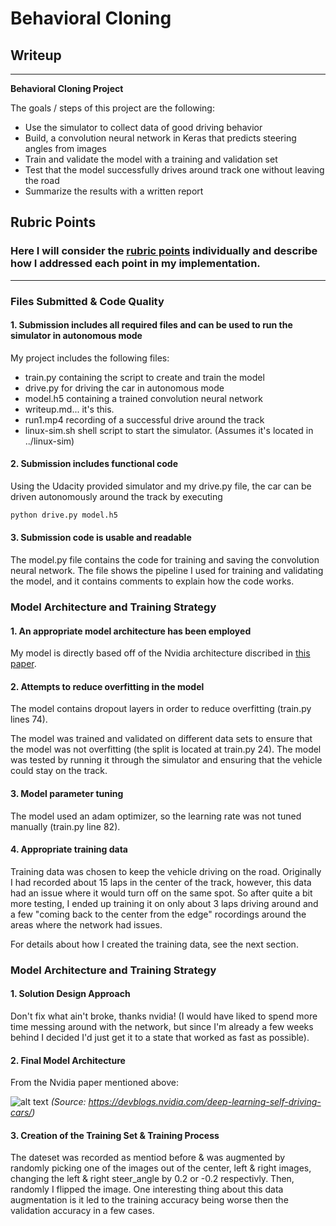 # **Behavioral Cloning** 

## Writeup

---

**Behavioral Cloning Project**

The goals / steps of this project are the following:
* Use the simulator to collect data of good driving behavior
* Build, a convolution neural network in Keras that predicts steering angles from images
* Train and validate the model with a training and validation set
* Test that the model successfully drives around track one without leaving the road
* Summarize the results with a written report


[//]: # (Image References)

[image1]: https://devblogs.nvidia.com/parallelforall/wp-content/uploads/2016/08/cnn-architecture-624x890.png
[image2]: ./examples/placeholder.png "Grayscaling"
[image3]: ./examples/placeholder_small.png "Recovery Image"
[image4]: ./examples/placeholder_small.png "Recovery Image"
[image5]: ./examples/placeholder_small.png "Recovery Image"
[image6]: ./examples/placeholder_small.png "Normal Image"
[image7]: ./examples/placeholder_small.png "Flipped Image"

## Rubric Points
### Here I will consider the [rubric points](https://review.udacity.com/#!/rubrics/432/view) individually and describe how I addressed each point in my implementation.  

---
### Files Submitted & Code Quality

#### 1. Submission includes all required files and can be used to run the simulator in autonomous mode

My project includes the following files:
* train.py containing the script to create and train the model
* drive.py for driving the car in autonomous mode
* model.h5 containing a trained convolution neural network 
* writeup.md... it's this.
* run1.mp4 recording of a successful drive around the track
* linux-sim.sh shell script to start the simulator. (Assumes it's located in ../linux-sim)

#### 2. Submission includes functional code
Using the Udacity provided simulator and my drive.py file, the car can be driven autonomously around the track by executing 
```sh
python drive.py model.h5
```

#### 3. Submission code is usable and readable

The model.py file contains the code for training and saving the convolution neural network. The file shows the pipeline I used for training and validating the model, and it contains comments to explain how the code works.

### Model Architecture and Training Strategy

#### 1. An appropriate model architecture has been employed

My model is directly based off of the Nvidia architecture discribed in [this paper](https://devblogs.nvidia.com/deep-learning-self-driving-cars/).

#### 2. Attempts to reduce overfitting in the model

The model contains dropout layers in order to reduce overfitting (train.py lines 74). 

The model was trained and validated on different data sets to ensure that the model was not overfitting (the split is located at train.py 24). The model was tested by running it through the simulator and ensuring that the vehicle could stay on the track.

#### 3. Model parameter tuning

The model used an adam optimizer, so the learning rate was not tuned manually (train.py line 82).

#### 4. Appropriate training data

Training data was chosen to keep the vehicle driving on the road.  Originally I had recorded about 15 laps in the center of the track, however, this data had an issue where it would turn off on the same spot. So after quite a bit more testing, I ended up training it on only about 3 laps driving around and a few "coming back to the center from the edge" rocordings around the areas where the network had issues.

For details about how I created the training data, see the next section. 

### Model Architecture and Training Strategy

#### 1. Solution Design Approach

Don't fix what ain't broke, thanks nvidia!  (I would have liked to spend more time messing around with the network, but since I'm already a few weeks behind I decided I'd just get it to a state that worked as fast as possible).

#### 2. Final Model Architecture

From the Nvidia paper mentioned above:

![alt text][image1]
_(Source: https://devblogs.nvidia.com/deep-learning-self-driving-cars/)_
#### 3. Creation of the Training Set & Training Process

The dateset was recorded as mentiod before & was augmented by randomly picking one of the images out of the center, left & right images, changing the left & right steer\_angle by 0.2 or -0.2 respectivly.  Then, randomly I flipped the image.  One interesting thing about this data augmentation is it led to the training accuracy being worse then the validation accuracy in a few cases.
